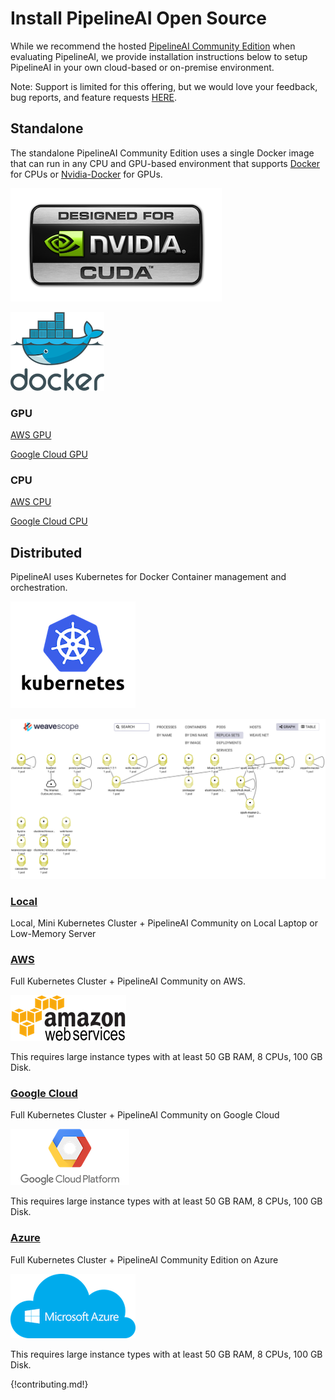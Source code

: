 # Install PipelineAI Open Source 
While we recommend the hosted [PipelineAI Community Edition](http://community.pipeline.io) when evaluating PipelineAI, we provide installation instructions below to setup PipelineAI in your own cloud-based or on-premise environment.

Note:  Support is limited for this offering, but we would love your feedback, bug reports, and feature requests [HERE](https://pipelineio.zendesk.com). 

## Standalone 
The standalone PipelineAI Community Edition uses a single Docker image that can run in any CPU and GPU-based environment that supports [Docker](https://www.docker.com/) for CPUs or [Nvidia-Docker](https://github.com/NVIDIA/nvidia-docker) for GPUs.

![Nvidia GPU](/img/nvidia-cuda-338x181.png)

![Docker](/img/docker-logo-150x126.png)

### GPU
[AWS GPU](https://github.com/fluxcapacitor/pipeline/wiki/AWS-GPU-Tensorflow-Docker)

[Google Cloud GPU](https://github.com/fluxcapacitor/pipeline/wiki/GCP-GPU-Tensorflow-Docker)

### CPU

[AWS CPU](https://github.com/fluxcapacitor/pipeline/wiki/AWS-CPU-Tensorflow-Docker)

[Google Cloud CPU](https://github.com/fluxcapacitor/pipeline/wiki/GCP-CPU-Tensorflow-Docker)

## Distributed 
PipelineAI uses Kubernetes for Docker Container management and orchestration.

![Kubernetes](/img/kubernetes-logo-200x171.png)

![PipelineAI Cluster](/img/weavescope-pipelineio.png)

### [Local](https://github.com/fluxcapacitor/pipeline/wiki/Setup-Pipeline-Mini) 
Local, Mini Kubernetes Cluster + PipelineAI Community on Local Laptop or Low-Memory Server

### [AWS](https://github.com/fluxcapacitor/pipeline/wiki/Setup-Pipeline-AWS)
Full Kubernetes Cluster + PipelineAI Community on AWS.

![AWS](/img/aws-logo-185x73.png)

This requires large instance types with at least 50 GB RAM, 8 CPUs, 100 GB Disk.

### [Google Cloud](https://github.com/fluxcapacitor/pipeline/wiki/Setup-Pipeline-Google)
Full Kubernetes Cluster + PipelineAI Community on Google Cloud

![Google Cloud Platform](/img/gce-logo-190x90.png)

This requires large instance types with at least 50 GB RAM, 8 CPUs, 100 GB Disk.

### [Azure](https://github.com/fluxcapacitor/pipeline/wiki/Setup-Pipeline-Azure)
Full Kubernetes Cluster + PipelineAI Community Edition on Azure

![Azure Cluster](/img/azure-logo-200x103.png)

This requires large instance types with at least 50 GB RAM, 8 CPUs, 100 GB Disk.

{!contributing.md!}
